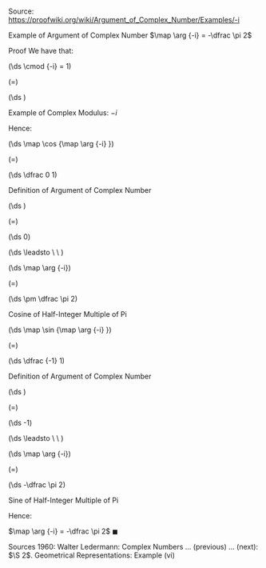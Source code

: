 # 

Source: https://proofwiki.org/wiki/Argument_of_Complex_Number/Examples/-i

Example of Argument of Complex Number
$\map \arg {-i} = -\dfrac \pi 2$


Proof
We have that:














\(\ds \cmod {-i} = 1\)

\(=\)







\(\ds \)





Example of Complex Modulus: $-i$




Hence:














\(\ds \map \cos {\map \arg {-i} }\)

\(=\)







\(\ds \dfrac 0 1\)





Definition of Argument of Complex Number














\(\ds \)

\(=\)







\(\ds 0\)














\(\ds \leadsto \ \ \)





\(\ds \map \arg {-i}\)

\(=\)







\(\ds \pm \dfrac \pi 2\)





Cosine of Half-Integer Multiple of Pi


















\(\ds \map \sin {\map \arg {-i} }\)

\(=\)







\(\ds \dfrac {-1} 1\)





Definition of Argument of Complex Number














\(\ds \)

\(=\)







\(\ds -1\)














\(\ds \leadsto \ \ \)





\(\ds \map \arg {-i}\)

\(=\)







\(\ds -\dfrac \pi 2\)





Sine of Half-Integer Multiple of Pi




Hence:

$\map \arg {-i} = -\dfrac \pi 2$
$\blacksquare$


Sources
1960: Walter Ledermann: Complex Numbers ... (previous) ... (next): $\S 2$. Geometrical Representations: Example $\text{(vi)}$




